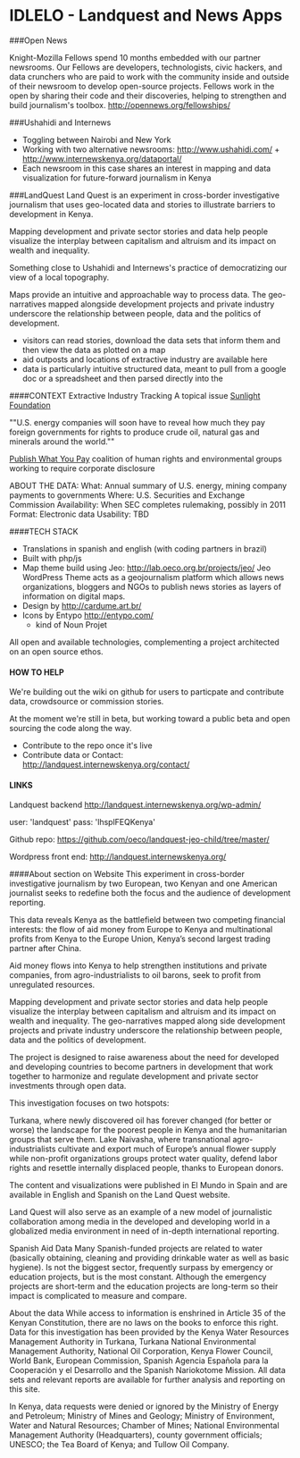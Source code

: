 IDLELO - Landquest and News Apps
======================

###Open News

Knight-Mozilla Fellows spend 10 months embedded with our partner newsrooms. Our Fellows are developers, technologists, civic hackers, and data crunchers who are paid to work with the community inside and outside of their newsroom to develop open-source projects. Fellows work in the open by sharing their code and their discoveries, helping to strengthen and build journalism's toolbox.
<http://opennews.org/fellowships/>

###Ushahidi and Internews
* Toggling between Nairobi and New York
* Working with two alternative newsrooms: <http://www.ushahidi.com/> + <http://www.internewskenya.org/dataportal/>
* Each newsroom in this case shares an interest in mapping and data visualization for future-forward journalism in Kenya

###LandQuest
Land Quest is an experiment in cross-border investigative journalism that uses geo-located data and stories to illustrate barriers to development in Kenya.

Mapping development and private sector stories and data help people visualize the interplay between capitalism and altruism and its impact on wealth and inequality. 

Something close to Ushahidi and Internews's practice of democratizing our view of a local topography. 

Maps provide an intuitive and approachable way to process data. The geo-narratives mapped alongside development projects and private industry underscore the relationship between people, data and the politics of development.

* visitors can read stories, download the data sets that inform them and then view the data as plotted on a map
* aid outposts and locations of extractive industry are available here
* data is particularly intuitive structured data, meant to pull from a google doc or a spreadsheet and then parsed directly into the 

####CONTEXT
Extractive Industry Tracking 
A topical issue
[Sunlight Foundation](http://sunlightfoundation.com/blog/2010/07/02/us-energy-mining-companies-must-disclose-government-payments/)

""U.S. energy companies will soon have to reveal how much they pay foreign governments for rights to produce crude oil, natural gas and minerals around the world.""

[Publish What You Pay](http://www.publishwhatyoupay.org/)
coalition of human rights and environmental groups working to require corporate disclosure

ABOUT THE DATA: 
What: Annual summary of U.S. energy, mining company payments to governments 
Where: U.S. Securities and Exchange Commission 
Availability: When SEC completes rulemaking, possibly in 2011 
Format: Electronic data 
Usability: TBD

####TECH STACK
* Translations in spanish and english (with coding partners in brazil)
* Built with php/js
* Map theme build using Jeo: http://lab.oeco.org.br/projects/jeo/
Jeo WordPress Theme acts as a geojournalism platform which allows news organizations, bloggers and NGOs to publish news stories as layers of information on digital maps.
* Design by http://cardume.art.br/
* Icons by Entypo <http://entypo.com/>
	* kind of Noun Projet
	
All open and available technologies, complementing a project architected on an open source ethos.

#### HOW TO HELP
We're building out the wiki on github for users to particpate and contribute data, crowdsource or commission stories.

At the moment we're still in beta, but working toward a public beta and open sourcing the code along the way.
* Contribute to the repo once it's live
* Contribute data or Contact: http://landquest.internewskenya.org/contact/

#### LINKS
Landquest backend <http://landquest.internewskenya.org/wp-admin/>

user: 'landquest'
pass: 'lhsplFEQKenya'

Github repo: 
<https://github.com/oeco/landquest-jeo-child/tree/master/>

Wordpress front end: <http://landquest.internewskenya.org/>


####About section on Website
This experiment in cross-border investigative journalism by two European, two Kenyan and one American journalist seeks to redefine both the focus and the audience of development reporting.

This data reveals Kenya as the battlefield between two competing financial interests: the flow of aid money from Europe to Kenya and multinational profits from Kenya to the Europe Union, Kenya’s second largest trading partner after China.

 Aid money flows into Kenya to help strengthen institutions and private companies, from agro-industrialists to oil barons, seek to profit from unregulated resources.

Mapping development and private sector stories and data help people visualize the interplay between capitalism and altruism and its impact on wealth and inequality. The geo-narratives mapped along side development projects and private industry underscore the relationship between people, data and the politics of development.

The project is designed to raise awareness about the need for developed and developing countries to become partners in development that work together to harmonize and regulate development and private sector investments through open data.

This investigation focuses on two hotspots:

Turkana, where newly discovered oil has forever changed (for better or worse) the landscape for the poorest people in Kenya and the humanitarian groups that serve them.
Lake Naivasha, where transnational agro-industrialists cultivate and export much of Europe’s annual flower supply while non-profit organizations groups protect water quality, defend labor rights and resettle internally displaced people, thanks to European donors.

 The content and visualizations were published in El Mundo in Spain and are available in English and Spanish on the Land Quest website.

Land Quest will also serve as an example of a new model of journalistic collaboration among media in the developed and developing world in a globalized media environment in need of in-depth international reporting.

Spanish Aid Data
Many Spanish-funded projects are related to water (basically obtaining, cleaning and providing drinkable water as well as basic hygiene). Is not the biggest sector, frequently surpass by emergency or education projects, but is the most constant. Although the emergency projects are short-term and the education projects are long-term so their impact is complicated to measure and compare.

About the data
While access to information is enshrined in Article 35 of the Kenyan Constitution, there are no laws on the books to enforce this right. Data for this investigation has been provided by the Kenya Water Resources Management Authority in Turkana, Turkana National Environmental Management Authority, National Oil Corporation, Kenya Flower Council, World Bank, European Commission, Spanish Agencia Española para la Cooperación y el Desarrollo and the Spanish Nariokotome Mission. All data sets and relevant reports are available for further analysis and reporting on this site.

In Kenya, data requests were denied or ignored by the Ministry of Energy and Petroleum; Ministry of Mines and Geology; Ministry of Environment, Water and Natural Resources; Chamber of Mines; National Environmental Management Authority (Headquarters), county government officials; UNESCO; the Tea Board of Kenya; and Tullow Oil Company.









